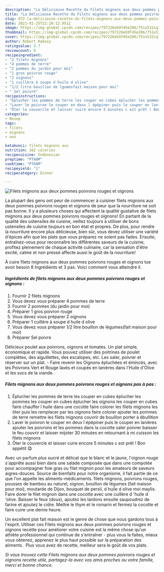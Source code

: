 ```yaml
---
description: "La Délicieuse Recette du Filets mignons aux deux pommes poivrons rouges et oignons"
title: "La Délicieuse Recette du Filets mignons aux deux pommes poivrons rouges et oignons"
slug: 872-la-delicieuse-recette-du-filets-mignons-aux-deux-pommes-poivrons-rouges-et-oignons
date: 2021-01-25T22:10:12.951Z
image: https://img-global.cpcdn.com/recipes/797226eb9f45e286/751x532cq70/filets-mignons-aux-deux-pommes-poivrons-rouges-et-oignons-photo-principale-de-la-recette.jpg
thumbnail: https://img-global.cpcdn.com/recipes/797226eb9f45e286/751x532cq70/filets-mignons-aux-deux-pommes-poivrons-rouges-et-oignons-photo-principale-de-la-recette.jpg
cover: https://img-global.cpcdn.com/recipes/797226eb9f45e286/751x532cq70/filets-mignons-aux-deux-pommes-poivrons-rouges-et-oignons-photo-principale-de-la-recette.jpg
author: Robert Ramsey
ratingvalue: 3.7
reviewcount: 9
recipeingredient:
- "2 filets mignons"
- "4 pommes de terre"
- "2 pommes du jardin pour moi"
- "1 gros poivron rouge"
- "2 oignons"
- "1 cuillère à soupe d huile d olive"
- "1/2 litre bouillon de lgumesfait maison pour moi"
- " Sel poivre"
recipeinstructions:
- "Éplucher les pommes de terre les couper en cubes éplucher les pommes les couper en cubes éplucher les oignons les couper en cubes faire chauffer l huile dans une cocotte faire colorer les filets mignons les ôter puis les remplacer par les oignons faire colorer ajouter les pommes de terre remettre les filets mignons couvrir de bouillon porter à ébullition"
- "Laver le poivron le couper en deux l épépiner puis le couper en lanières ajouter les poivrons et les pommes dans la cocotte saler poivrer baisser le feu couvrir et laisser mijoter 30 minutes en retournant à mi cuisson les filets mignons"
- "Ôter le couvercle et laisser cuire encore 5 minutes c est prêt ! Bon appétit 😋"
categories:
- Resep
tags:
- filets
- mignons
- aux

katakunci: filets mignons aux 
nutrition: 162 calories
recipecuisine: Indonesian
preptime: "PT40M"
cooktime: "PT60M"
recipeyield: "1"
recipecategory: Dinner

---
```



![Filets mignons aux deux pommes poivrons rouges et oignons](https://img-global.cpcdn.com/recipes/797226eb9f45e286/751x532cq70/filets-mignons-aux-deux-pommes-poivrons-rouges-et-oignons-photo-principale-de-la-recette.jpg)

La plupart des gens ont peur de commencer à cuisiner filets mignons aux deux pommes poivrons rouges et oignons de peur que la nourriture ne soit pas bonne. Il y a plusieurs choses qui affectent la qualité gustative de filets mignons aux deux pommes poivrons rouges et oignons! En partant de la qualité des ustensiles de cuisine, veillez toujours à utiliser de bons ustensiles de cuisine toujours en bon état et propres. De plus, pour rendre la nourriture encore plus délicieuse, bien sûr, vous devez utiliser une variété d'épices afin que les plats que vous préparez ne soient pas fades. Ensuite, entraînez-vous pour reconnaître les différentes saveurs de la cuisine, profitez pleinement de chaque activité culinaire, car la sensation d'être excité, calme et non pressé affecte aussi le goût de la nourriture!

<!--inarticleads1-->

À cuire filets mignons aux deux pommes poivrons rouges et oignons tue avoir besoin 8 Ingrédients et 3 pas. Voici comment vous atteindre il.

##### Ingrédients de filets mignons aux deux pommes poivrons rouges et oignons :

1. Fournir 2 filets mignons
1. Vous devez vous préparer 4 pommes de terre
1. Fournir 2 pommes (du jardin pour moi)
1. Préparer 1 gros poivron rouge
1. Vous devez vous préparer 2 oignons
1. Préparer 1 cuillère à soupe d huile d olive
1. Vous devez vous préparer 1/2 litre bouillon de légumes(fait maison pour moi)
1. Préparer  Sel poivre


Délicieux poulet aux poivrons, oignons et tomates. Un plat simple, économique et rapide. Vous pouvez utiliser des poitrines de poulet complètes, des aiguillettes, des escalopes, etc. Les saler, poivrer et réserver sur un plat. - Faire revenir les Oignons épluchées et émincés, avec les Poivrons Vert et Rouge lavés et coupés en lanières dans l&#39;Huile d&#39;Olive et les sucs de la viande. 

<!--inarticleads2-->

##### Filets mignons aux deux pommes poivrons rouges et oignons pas à pas :

1. Éplucher les pommes de terre les couper en cubes éplucher les pommes les couper en cubes éplucher les oignons les couper en cubes faire chauffer l huile dans une cocotte faire colorer les filets mignons les ôter puis les remplacer par les oignons faire colorer ajouter les pommes de terre remettre les filets mignons couvrir de bouillon porter à ébullition
1. Laver le poivron le couper en deux l épépiner puis le couper en lanières ajouter les poivrons et les pommes dans la cocotte saler poivrer baisser le feu couvrir et laisser mijoter 30 minutes en retournant à mi cuisson les filets mignons
1. Ôter le couvercle et laisser cuire encore 5 minutes c est prêt ! Bon appétit 😋


Avec un parfum plus sucré et délicat que le blanc et le jaune, l&#39;oignon rouge s&#39;apprête aussi bien dans une salade composée que dans une compotée pour accompagner foie gras ou filet mignon pour les amateurs de saveurs aigres-douces. Source de bienfaits pour notre organisme, il fait partie de ce que l&#39;on appelle les aliments-médicaments. filets mignons, poivrons rouges, pousses de bambou au naturel, oignon, bouillon de légumes (fait maison pour moi), moutarde de Dijon, bouquet de persil, d huile d olive moi maylis. Faire dorer le filet mignon dans une cocotte avec une cuillère d &#39;huile d &#39;olive. Baisser le feux (doux), ajoutez les lardons ensuite saupoudrez de farine et ajoutez le cidre. Mettre le thym et le romarin et fermez la cocotte et faire cuire une demie heure. 

<!--inarticleads1-->

<p>
Un excellent plat fait maison est le genre de chose que nous gardons tous à l'esprit. Utiliser ces Filets mignons aux deux pommes poivrons rouges et oignons recette pour améliorer votre cuisine est la même chose qu'un athlète professionnel qui continue de s'entraîner - plus vous le faites, mieux vous obtenez, apprenez le plus haut possible sur la préparation des aliments . Plus vous avez de recette, meilleur sera le goût de vos plats.
</p>

<p>
<i>Si vous trouvez cette Filets mignons aux deux pommes poivrons rouges et oignons recette utile, partagez-la avec vos amis proches ou votre famille, merci et bonne chance.</i>
</p>
